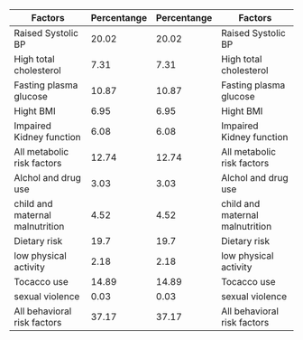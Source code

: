 | Factors                         | Percentange | Percentange | Factors                         |
| ------------------------------- | ----------- | ----------- | ------------------------------- |
| Raised Systolic BP              | 20.02       | 20.02       | Raised Systolic BP              |
| High total cholesterol          | 7.31        | 7.31        | High total cholesterol          |
| Fasting plasma glucose          | 10.87       | 10.87       | Fasting plasma glucose          |
| Hight BMI                       | 6.95        | 6.95        | Hight BMI                       |
| Impaired Kidney function        | 6.08        | 6.08        | Impaired Kidney function        |
| All metabolic risk factors      | 12.74       | 12.74       | All metabolic risk factors      |
| Alchol and drug use             | 3.03        | 3.03        | Alchol and drug use             |
| child and maternal malnutrition | 4.52        | 4.52        | child and maternal malnutrition |
| Dietary risk                    | 19.7        | 19.7        | Dietary risk                    |
| low physical activity           | 2.18        | 2.18        | low physical activity           |
| Tocacco use                     | 14.89       | 14.89       | Tocacco use                     |
| sexual violence                 | 0.03        | 0.03        | sexual violence                 |
| All behavioral risk factors     | 37.17       | 37.17       | All behavioral risk factors     |